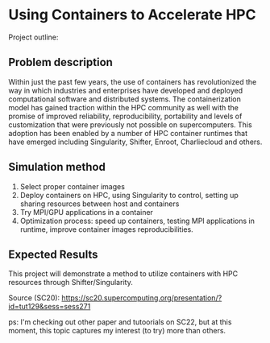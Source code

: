# Using Containers to Accelerate HPC
Project outline:
## Problem description
Within just the past few years, the use of containers has revolutionized the way in which industries and enterprises have developed and deployed computational software and distributed systems. The containerization model has gained traction within the HPC community as well with the promise of improved reliability, reproducibility, portability and levels of customization that were previously not possible on supercomputers. This adoption has been enabled by a number of HPC container runtimes that have emerged including Singularity, Shifter, Enroot, Charliecloud and others.

## Simulation method
1. Select proper container images 
2. Deploy containers on HPC, using Singularity to control, setting up sharing resources between host and containers 
3. Try MPI/GPU applications in a container
4. Optimization process: speed up containers, testing MPI applications in runtime, improve container images reproducibilities.

## Expected Results
This project will demonstrate a method to utilize containers with HPC resources through Shifter/Singularity.

Source (SC20):
https://sc20.supercomputing.org/presentation/?id=tut129&sess=sess271

ps: I'm checking out other paper and tutoorials on SC22, but at this moment, this topic captures my interest (to try) more than others.

